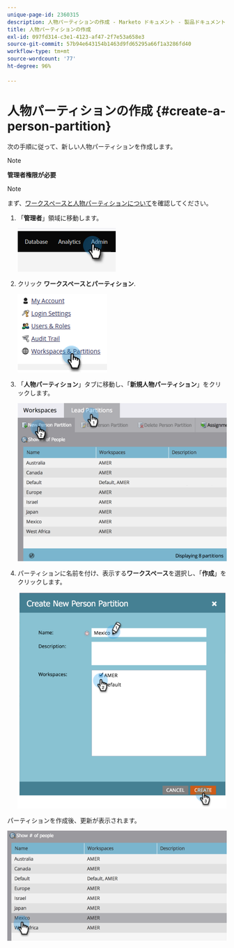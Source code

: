 ```yaml
---
unique-page-id: 2360315
description: 人物パーティションの作成 - Marketo ドキュメント - 製品ドキュメント
title: 人物パーティションの作成
exl-id: 097fd314-c3e1-4123-af47-2f7e53a658e3
source-git-commit: 57b94e643154b1463d9fd65295a66f1a3286fd40
workflow-type: tm+mt
source-wordcount: '77'
ht-degree: 96%

---
```


# 人物パーティションの作成 {#create-a-person-partition}

次の手順に従って、新しい人物パーティションを作成します。

>[!NOTE]
>
>**管理者権限が必要**

>[!NOTE]
>
>まず、[ワークスペースと人物パーティションについて](/help/marketo/product-docs/administration/workspaces-and-person-partitions/understanding-workspaces-and-person-partitions.md)を確認してください。

1. 「**管理者**」領域に移動します。

   ![](assets/create-a-person-partition-1.png)

1. クリック **ワークスペースとパーティション**.

   ![](assets/create-a-person-partition-2.png)

1. 「**人物パーティション**」タブに移動し、「**新規人物パーティション**」をクリックします。

   ![](assets/create-a-person-partition-3.png)

1. パーティションに名前を付け、表示する&#x200B;**ワークスペース**&#x200B;を選択し、「**作成**」をクリックします。

   ![](assets/create-a-person-partition-4.png)

パーティションを作成後、更新が表示されます。

![](assets/create-a-person-partition-5.png)
